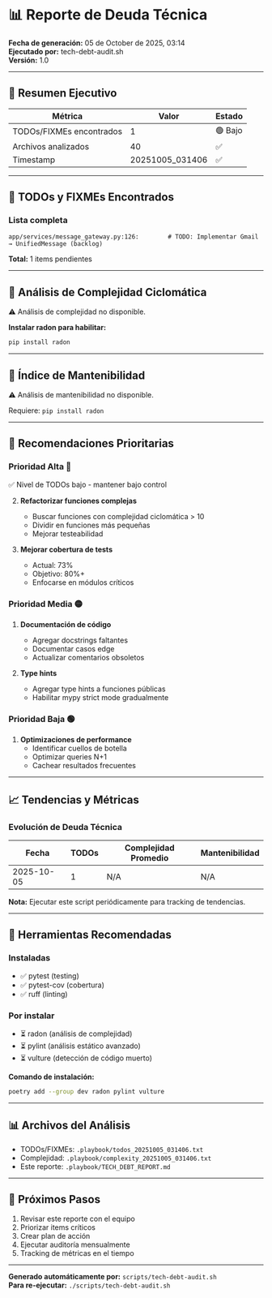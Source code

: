 # 📊 Reporte de Deuda Técnica

**Fecha de generación:** 05 de October de 2025, 03:14  
**Ejecutado por:** tech-debt-audit.sh  
**Versión:** 1.0

---

## 🎯 Resumen Ejecutivo

| Métrica | Valor | Estado |
|---------|-------|--------|
| TODOs/FIXMEs encontrados | 1 | 🟢 Bajo |
| Archivos analizados | 40 | ✅ |
| Timestamp | 20251005_031406 | ✅ |

---

## 📝 TODOs y FIXMEs Encontrados

### Lista completa

```
app/services/message_gateway.py:126:        # TODO: Implementar Gmail → UnifiedMessage (backlog)
```

**Total:** 1 items pendientes

---

## 🔢 Análisis de Complejidad Ciclomática

⚠️ Análisis de complejidad no disponible.

**Instalar radon para habilitar:**
```bash
pip install radon
```

---

## 🎨 Índice de Mantenibilidad

⚠️ Análisis de mantenibilidad no disponible.

Requiere: `pip install radon`

---

## 🎯 Recomendaciones Prioritarias

### Prioridad Alta 🔴

✅ Nivel de TODOs bajo - mantener bajo control

2. **Refactorizar funciones complejas**
   - Buscar funciones con complejidad ciclomática > 10
   - Dividir en funciones más pequeñas
   - Mejorar testeabilidad

3. **Mejorar cobertura de tests**
   - Actual: 73%
   - Objetivo: 80%+
   - Enfocarse en módulos críticos

### Prioridad Media 🟡

1. **Documentación de código**
   - Agregar docstrings faltantes
   - Documentar casos edge
   - Actualizar comentarios obsoletos

2. **Type hints**
   - Agregar type hints a funciones públicas
   - Habilitar mypy strict mode gradualmente

### Prioridad Baja 🟢

1. **Optimizaciones de performance**
   - Identificar cuellos de botella
   - Optimizar queries N+1
   - Cachear resultados frecuentes

---

## 📈 Tendencias y Métricas

### Evolución de Deuda Técnica

| Fecha | TODOs | Complejidad Promedio | Mantenibilidad |
|-------|-------|---------------------|----------------|
| 2025-10-05 | 1 | N/A | N/A |

**Nota:** Ejecutar este script periódicamente para tracking de tendencias.

---

## 🔧 Herramientas Recomendadas

### Instaladas
- ✅ pytest (testing)
- ✅ pytest-cov (cobertura)
- ✅ ruff (linting)

### Por instalar
- ⏳ radon (análisis de complejidad)
- ⏳ pylint (análisis estático avanzado)
- ⏳ vulture (detección de código muerto)

**Comando de instalación:**
```bash
poetry add --group dev radon pylint vulture
```

---

## 📊 Archivos del Análisis

- TODOs/FIXMEs: `.playbook/todos_20251005_031406.txt`
- Complejidad: `.playbook/complexity_20251005_031406.txt`
- Este reporte: `.playbook/TECH_DEBT_REPORT.md`

---

## 🚀 Próximos Pasos

1. Revisar este reporte con el equipo
2. Priorizar items críticos
3. Crear plan de acción
4. Ejecutar auditoría mensualmente
5. Tracking de métricas en el tiempo

---

**Generado automáticamente por:** `scripts/tech-debt-audit.sh`  
**Para re-ejecutar:** `./scripts/tech-debt-audit.sh`

